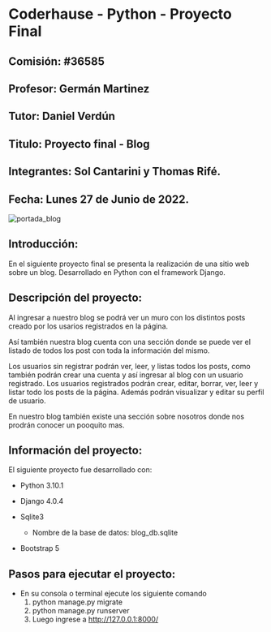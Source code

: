 # Coderhause - Python - Proyecto Final 
## Comisión: #36585
## Profesor: Germán Martinez
## Tutor: Daniel Verdún
## Titulo: Proyecto final - Blog
## Integrantes: Sol Cantarini y Thomas Rifé.
## Fecha: Lunes 27 de Junio de 2022.
![portada_blog](https://user-images.githubusercontent.com/54611951/175864765-0ffff381-2d47-42e2-ad26-f3bbc64ec84f.png)


## Introducción:
En el siguiente proyecto final se presenta la realización de una sitio web sobre un blog.
Desarrollado en Python con el framework Django.
## Descripción del proyecto:
Al ingresar a nuestro blog se podrá ver un muro con los distintos posts creado por los usarios registrados en la página.

Así también nuestra blog cuenta con una sección donde se puede ver el listado de todos los post con toda la información del mismo.

Los usuarios sin registrar podrán ver, leer, y listas todos los posts, como también podrán crear una cuenta y así ingresar al blog con un usuario registrado.
Los usuarios registrados podrán crear, editar, borrar, ver, leer y listar todo los posts de la página. Además podrán visualizar y editar su perfil de usuario.

En nuestro blog también existe una sección sobre nosotros donde nos prodrán conocer un pooquito mas.

## Información del proyecto:
El siguiente proyecto fue desarrollado con:
- Python 3.10.1
- Django 4.0.4
- Sqlite3 
    - Nombre de la base de datos: blog_db.sqlite

- Bootstrap 5

## Pasos para ejecutar el proyecto:
- En su consola o terminal ejecute los siguiente comando
    1.  python manage.py migrate
    2.  python manage.py runserver
    3.  Luego ingrese a http://127.0.0.1:8000/








